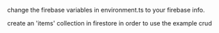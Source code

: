 change the firebase variables in environment.ts to your firebase info.

create an 'items' collection in firestore in order to use the example crud
